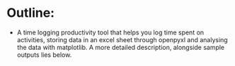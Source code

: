 # Outline:

- A time logging productivity tool that helps you log time spent on activities, storing data in an excel sheet through openpyxl and analysing the data with matplotlib. A more detailed description, alongside sample outputs lies below.

